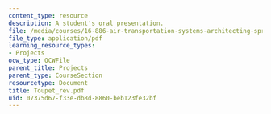 ```yaml
---
content_type: resource
description: A student's oral presentation.
file: /media/courses/16-886-air-transportation-systems-architecting-spring-2004/07375d67f33edb8d8860beb123fe32bf_Toupet_rev.pdf
file_type: application/pdf
learning_resource_types:
- Projects
ocw_type: OCWFile
parent_title: Projects
parent_type: CourseSection
resourcetype: Document
title: Toupet_rev.pdf
uid: 07375d67-f33e-db8d-8860-beb123fe32bf
---
```

